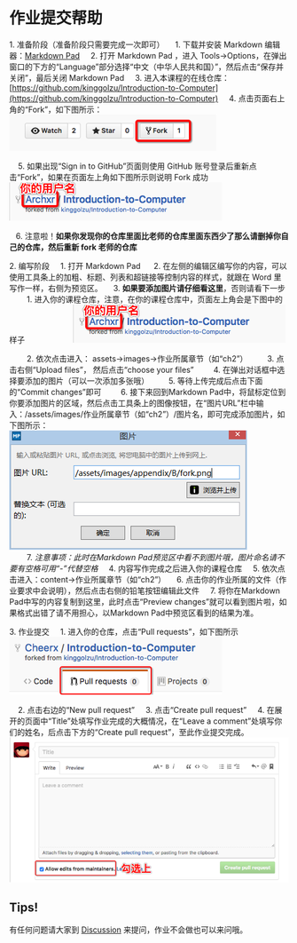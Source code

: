 # 作业提交帮助 #

1. 准备阶段（准备阶段只需要完成一次即可）
    1. 下载并安装 Markdown 编辑器：[Markdown Pad](http://www.markdownpad.com/download.html "Markdown Pad")
    2. 打开 Markdown Pad ，进入 Tools->Options，在弹出窗口的下方的“Language”部分选择“中文（中华人民共和国）”，然后点击“保存并关闭”，最后关闭 Markdown Pad
    3. 进入本课程的在线仓库：[https://github.com/kinggolzu/Introduction-to-Computer](https://github.com/kinggolzu/Introduction-to-Computer)
    4. 点击页面右上角的“Fork”，如下图所示：
    
        ![](/assets/images/appendix/B/fork.png)

    5. 如果出现“Sign in to GitHub”页面则使用 GitHub 账号登录后重新点击“Fork”，如果在页面左上角如下图所示则说明 Fork 成功
    
        ![](/assets/images/appendix/B/fork-success.png)
        
    6. 注意啦！**如果你发现你的仓库里面比老师的仓库里面东西少了那么请删掉你自己的仓库，然后重新 fork 老师的仓库**

2. 编写阶段
    1. 打开 Markdown Pad 
    2. 在左侧的编辑区编写你的内容，可以使用工具条上的加粗、标题、列表和超链接等控制内容的样式，就跟在 Word 里写作一样，右侧为预览区。
    3. **如果要添加图片请仔细看这里**，否则请看下一步
        1. 进入你的课程仓库，注意，在你的课程仓库中，页面左上角会是下图中的样子
        
            ![](/assets/images/appendix/B/fork-success.png)

        2. 依次点击进入： assets->images->作业所属章节（如“ch2”）
        3. 点击右侧“Upload files”， 然后点击“choose your files”
        4. 在弹出对话框中选择要添加的图片（可以一次添加多张哦）
        5. 等待上传完成后点击下面的“Commit changes”即可
        6. 接下来回到Markdown Pad中，将鼠标定位到你要添加图片的区域，然后点击工具条上的图像按钮，在“图片URL”栏中输入：/assets/images/作业所属章节（如“ch2”）/图片名，即可完成添加图片，如下图所示：
            
            ![](/assets/images/appendix/B/image-url.png)
            
        7. *注意事项：此时在Markdown Pad预览区中看不到图片哦，图片命名请不要有空格可用“-”代替空格*
    4. 内容写作完成之后进入你的课程仓库
    5. 依次点击进入：content->作业所属章节（如“ch2”）
    6. 点击你的作业所属的文件（作业要求中会说明），然后点击右侧的铅笔按钮编辑此文件
    7. 将你在Markdown Pad中写的内容复制到这里，此时点击“Preview changes”就可以看到图片啦，如果格式出错了请不用担心，以Markdown Pad中预览区看到的结果为准。

3. 作业提交
    1. 进入你的仓库，点击“Pull requests”，如下图所示
        
        ![](/assets/images/appendix/B/pr.png)    

    2. 点击右边的“New pull request”
    3. 点击“Create pull request”
    4. 在展开的页面中“Title”处填写作业完成的大概情况，在“Leave a comment”处填写你们的姓名，后点击下方的“Create pull request”，至此作业提交完成。
    
        ![](/assets/images/appendix/B/create-pr.png)


## Tips! ##

有任何问题请大家到 [Discussion](https://www.gitbook.com/book/kinggolzu/introduction-to-computer/discussions) 来提问，作业不会做也可以来问哦。
